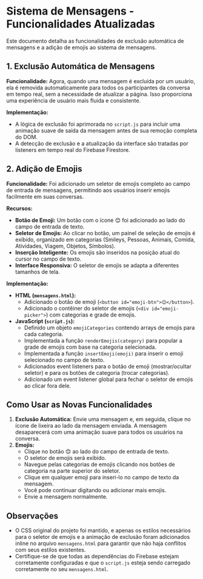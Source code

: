 # Sistema de Mensagens - Funcionalidades Atualizadas

Este documento detalha as funcionalidades de exclusão automática de mensagens e a adição de emojis ao sistema de mensagens.

## 1. Exclusão Automática de Mensagens

**Funcionalidade:**
Agora, quando uma mensagem é excluída por um usuário, ela é removida automaticamente para todos os participantes da conversa em tempo real, sem a necessidade de atualizar a página. Isso proporciona uma experiência de usuário mais fluida e consistente.

**Implementação:**
- A lógica de exclusão foi aprimorada no `script.js` para incluir uma animação suave de saída da mensagem antes de sua remoção completa do DOM.
- A detecção de exclusão e a atualização da interface são tratadas por listeners em tempo real do Firebase Firestore.

## 2. Adição de Emojis

**Funcionalidade:**
Foi adicionado um seletor de emojis completo ao campo de entrada de mensagens, permitindo aos usuários inserir emojis facilmente em suas conversas.

**Recursos:**
- **Botão de Emoji:** Um botão com o ícone 😊 foi adicionado ao lado do campo de entrada de texto.
- **Seletor de Emojis:** Ao clicar no botão, um painel de seleção de emojis é exibido, organizado em categorias (Smileys, Pessoas, Animais, Comida, Atividades, Viagem, Objetos, Símbolos).
- **Inserção Inteligente:** Os emojis são inseridos na posição atual do cursor no campo de texto.
- **Interface Responsiva:** O seletor de emojis se adapta a diferentes tamanhos de tela.

**Implementação:**
- **HTML (`mensagens.html`):**
    - Adicionado o botão de emoji (`<button id="emoji-btn">😊</button>`).
    - Adicionado o contêiner do seletor de emojis (`<div id="emoji-picker">`) com categorias e grade de emojis.
- **JavaScript (`script.js`):**
    - Definido um objeto `emojiCategories` contendo arrays de emojis para cada categoria.
    - Implementada a função `renderEmojis(category)` para popular a grade de emojis com base na categoria selecionada.
    - Implementada a função `insertEmoji(emoji)` para inserir o emoji selecionado no campo de texto.
    - Adicionados event listeners para o botão de emoji (mostrar/ocultar seletor) e para os botões de categoria (trocar categorias).
    - Adicionado um event listener global para fechar o seletor de emojis ao clicar fora dele.

## Como Usar as Novas Funcionalidades

1.  **Exclusão Automática:** Envie uma mensagem e, em seguida, clique no ícone de lixeira ao lado da mensagem enviada. A mensagem desaparecerá com uma animação suave para todos os usuários na conversa.
2.  **Emojis:**
    *   Clique no botão 😊 ao lado do campo de entrada de texto.
    *   O seletor de emojis será exibido.
    *   Navegue pelas categorias de emojis clicando nos botões de categoria na parte superior do seletor.
    *   Clique em qualquer emoji para inseri-lo no campo de texto da mensagem.
    *   Você pode continuar digitando ou adicionar mais emojis.
    *   Envie a mensagem normalmente.

## Observações

- O CSS original do projeto foi mantido, e apenas os estilos necessários para o seletor de emojis e a animação de exclusão foram adicionados inline no arquivo `mensagens.html` para garantir que não haja conflitos com seus estilos existentes.
- Certifique-se de que todas as dependências do Firebase estejam corretamente configuradas e que o `script.js` esteja sendo carregado corretamente no seu `mensagens.html`.


